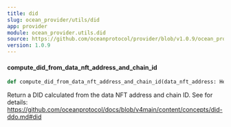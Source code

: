 ```yaml
---
title: did
slug: ocean_provider/utils/did
app: provider
module: ocean_provider.utils.did
source: https://github.com/oceanprotocol/provider/blob/v1.0.9/ocean_provider/utils/did.py
version: 1.0.9
---
```

#### compute\_did\_from\_data\_nft\_address\_and\_chain\_id

```python
def compute_did_from_data_nft_address_and_chain_id(data_nft_address: HexAddress, chain_id: int) -> HexStr
```

Return a DID calculated from the data NFT address and chain ID.
See for details: https://github.com/oceanprotocol/docs/blob/v4main/content/concepts/did-ddo.md#did

